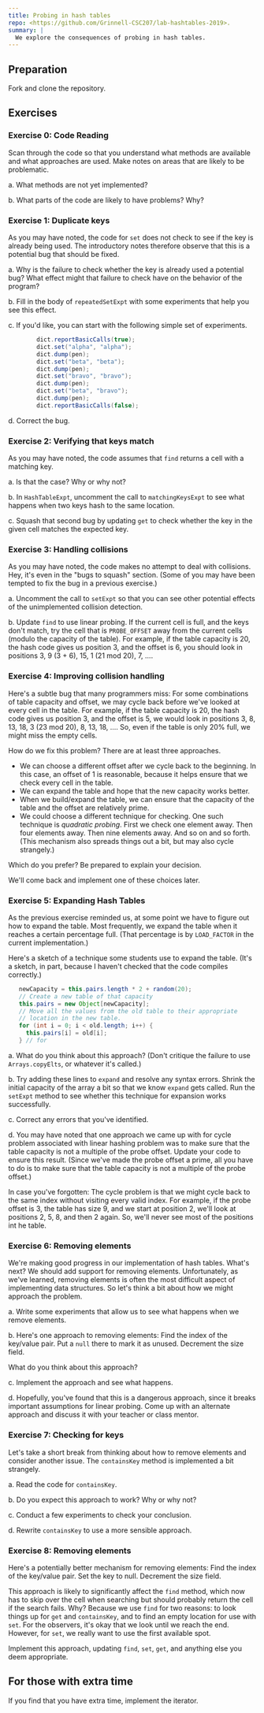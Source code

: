 ```yaml
---
title: Probing in hash tables
repo: <https://github.com/Grinnell-CSC207/lab-hashtables-2019>.
summary: |
  We explore the consequences of probing in hash tables.
---
```

Preparation
-----------

Fork and clone the repository.

Exercises
---------

### Exercise 0: Code Reading

Scan through the code so that you understand what methods are
available and what approaches are used.  Make notes on areas
that are likely to be problematic.

a. What methods are not yet implemented?

b. What parts of the code are likely to have problems?  Why?

### Exercise 1: Duplicate keys

As you may have noted, the code for `set` does not check to see if
the key is already being used.  The introductory notes therefore
observe that this is a potential bug that should be fixed.

a. Why is the failure to check whether the key is already used a 
potential bug?  What effect might that failure to check have on the
behavior of the program?

b. Fill in the body of `repeatedSetExpt` with some experiments that
help you see this effect.

c. If you'd like, you can start with the following simple set of 
experiments.

```java
        dict.reportBasicCalls(true);
        dict.set("alpha", "alpha");
        dict.dump(pen);
        dict.set("beta", "beta");
        dict.dump(pen);
        dict.set("bravo", "bravo");
        dict.dump(pen);
        dict.set("beta", "bravo");
        dict.dump(pen);
        dict.reportBasicCalls(false);
```

d. Correct the bug.

### Exercise 2: Verifying that keys match

As you may have noted, the code assumes that `find`
returns a cell with a matching key.  

a. Is that the case?  Why or why not?

b. In `HashTableExpt`, uncomment the call to `matchingKeysExpt` to
see what happens when two keys hash to the same location.

c. Squash that second bug by updating `get` to check whether the
key in the given cell matches the expected key.

### Exercise 3: Handling collisions

As you may have noted, the code makes no attempt to deal with
collisions.  Hey, it's even in the "bugs to squash" section.  (Some
of you may have been tempted to fix the bug in a previous
exercise.)

a. Uncomment the call to `setExpt` so that you can see other potential
effects of the unimplemented collision detection.

b. Update `find` to use linear probing.  If the current cell is
full, and the keys don't match, try the cell that is `PROBE_OFFSET`
away from the current cells (modulo the capacity of the table).
For example, if the table capacity is 20, the hash code gives us
position 3, and the offset is 6, you should look in positions 3, 9
(3 + 6), 15, 1 (21 mod 20), 7, ....

### Exercise 4: Improving collision handling

Here's a subtle bug that many programmers miss: For some combinations
of table capacity and offset, we may cycle back before we've looked
at every cell in the table.  For example, if the table capacity is
20, the hash code gives us position 3, and the offset is 5, we would
look in positions 3, 8, 13, 18, 3 (23 mod 20), 8, 13, 18, ....  So,
even if the table is only 20% full, we might miss the empty cells.

How do we fix this problem?  There are at least three approaches.

* We can choose a different offset after we cycle back to the
     beginning.  In this case, an offset of 1 is reasonable, because it
     helps ensure that we check every cell in the table.
* We can expand the table and hope that the new capacity works better.
* When we build/expand the table, we can ensure that the capacity of 
  the table and the offset are relatively prime.
* We could choose a different technique for checking.  One such 
  technique is *quadratic probing*.  First we check one element away.
  Then four elements away.  Then nine elements away.  And so on and
  so forth.  (This mechanism also spreads things out a bit, but may
  also cycle strangely.)

Which do you prefer?  Be prepared to explain your decision.

We'll come back and implement one of these choices later.

### Exercise 5: Expanding Hash Tables

As the previous exercise reminded us, at some point we have to figure out
how to expand the table.  Most frequently, we expand the table when it
reaches a certain percentage full. (That percentage is by 
`LOAD_FACTOR` in the current implementation.)

Here's a sketch of a technique some students use to expand the table.
(It's a sketch, in part, because I haven't checked that the code 
compiles correctly.)

```java
   newCapacity = this.pairs.length * 2 + random(20);
   // Create a new table of that capacity
   this.pairs = new Object[newCapacity];
   // Move all the values from the old table to their appropriate 
   // location in the new table.
   for (int i = 0; i < old.length; i++) {
     this.pairs[i] = old[i];
   } // for
```

a. What do you think about this approach?  (Don't critique the failure
to use `Arrays.copyElts`, or whatever it's called.)

b. Try adding these lines to `expand` and resolve any syntax errors.
Shrink the initial capacity of the array a bit so that we know
`expand` gets called.  Run the `setExpt` method to see whether this
technique for expansion works successfully.

c. Correct any errors that you've identified.

d. You may have noted that one approach we came up with for cycle
problem associated with linear hashing problem was to make sure that the
table capacity is not a multiple of the probe offset.  Update your code
to ensure this result.  (Since we've made the probe offset a prime,
all you have to do is to make sure that the table capacity is not a
multiple of the probe offset.)

In case you've forgotten: The cycle problem is that we might cycle
back to the same index without visiting every valid index.  For example,
if the probe offset is 3, the table has size 9, and we start at position
2, we'll look at positions 2, 5, 8, and then 2 again.  So, we'll never
see most of the positions int he table.

### Exercise 6: Removing elements

We're making good progress in our implementation of hash tables.  What's
next?  We should add support for removing elements.  Unfortunately,
as we've learned, removing elements is often the most difficult aspect
of implementing data structures.  So let's think a bit about how we
might approach the problem.

a. Write some experiments that allow us to see what happens when
we remove elements.

b. Here's one approach to removing elements: Find the index of the
key/value pair.  Put a `null` there to mark it as unused.
Decrement the size field.  

What do you think about this approach?

c. Implement the approach and see what happens.

d. Hopefully, you've found that this is a dangerous approach, since
it breaks important assumptions for linear probing.  Come up with an
alternate approach and discuss it with your teacher or class mentor.

### Exercise 7: Checking for keys

Let's take a short break from thinking about how to remove elements
and consider another issue.  The `containsKey`
method is implemented a bit strangely.

a. Read the code for `containsKey`.

b. Do you expect this approach to work?  Why or why not?

c. Conduct a few experiments to check your conclusion.

d. Rewrite `containsKey` to use a more sensible approach.

### Exercise 8: Removing elements

Here's a potentially better mechanism for removing elements: Find
the index of the key/value pair.  Set the key to null.   Decrement
the size field.

This approach is likely to significantly affect the `find` method,
which now has to skip over the cell when searching but should
probably return the cell if the search fails.  Why?  Because we use
`find` for two reasons: to look things up for `get` and `containsKey`,
and to find an empty location for use with `set`.  For the observers,
it's okay that we look until we reach the end.  However, for `set`,
we really want to use the first available spot.

Implement this approach, updating `find`, `set`, `get`, and anything
else you deem appropriate.

For those with extra time
-------------------------

If you find that you have extra time, implement the iterator.
